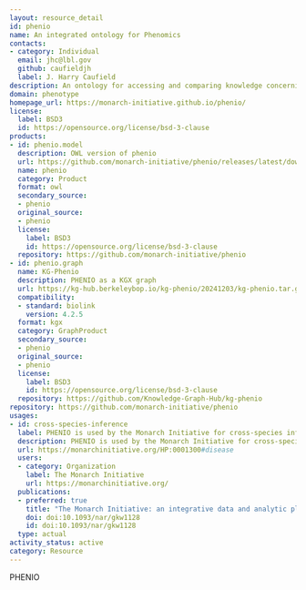 ```yaml
---
layout: resource_detail
id: phenio
name: An integrated ontology for Phenomics
contacts:
- category: Individual
  email: jhc@lbl.gov
  github: caufieldjh
  label: J. Harry Caufield
description: An ontology for accessing and comparing knowledge concerning phenotypes across species and genetic backgrounds.
domain: phenotype
homepage_url: https://monarch-initiative.github.io/phenio/
license:
  label: BSD3
  id: https://opensource.org/license/bsd-3-clause
products:
- id: phenio.model
  description: OWL version of phenio
  url: https://github.com/monarch-initiative/phenio/releases/latest/download/phenio.owl
  name: phenio
  category: Product
  format: owl
  secondary_source:
  - phenio
  original_source:
  - phenio
  license:
    label: BSD3
    id: https://opensource.org/license/bsd-3-clause
  repository: https://github.com/monarch-initiative/phenio
- id: phenio.graph
  name: KG-Phenio
  description: PHENIO as a KGX graph
  url: https://kg-hub.berkeleybop.io/kg-phenio/20241203/kg-phenio.tar.gz
  compatibility:
  - standard: biolink
    version: 4.2.5
  format: kgx
  category: GraphProduct
  secondary_source:
  - phenio
  original_source:
  - phenio
  license:
    label: BSD3
    id: https://opensource.org/license/bsd-3-clause
  repository: https://github.com/Knowledge-Graph-Hub/kg-phenio
repository: https://github.com/monarch-initiative/phenio
usages:
- id: cross-species-inference
  label: PHENIO is used by the Monarch Initiative for cross-species inference
  description: PHENIO is used by the Monarch Initiative for cross-species inference. As an example, the disease of Parkinsonism may compared on the basis of its phenotype in humans vs. mouse genes and genotypes known to impact these phenotypes.
  url: https://monarchinitiative.org/HP:0001300#disease
  users:
  - category: Organization
    label: The Monarch Initiative
    url: https://monarchinitiative.org/
  publications:
  - preferred: true
    title: "The Monarch Initiative: an integrative data and analytic platform connecting phenotypes to genotypes across species"
    doi: doi:10.1093/nar/gkw1128
    id: doi:10.1093/nar/gkw1128
  type: actual
activity_status: active
category: Resource
---
```


PHENIO
